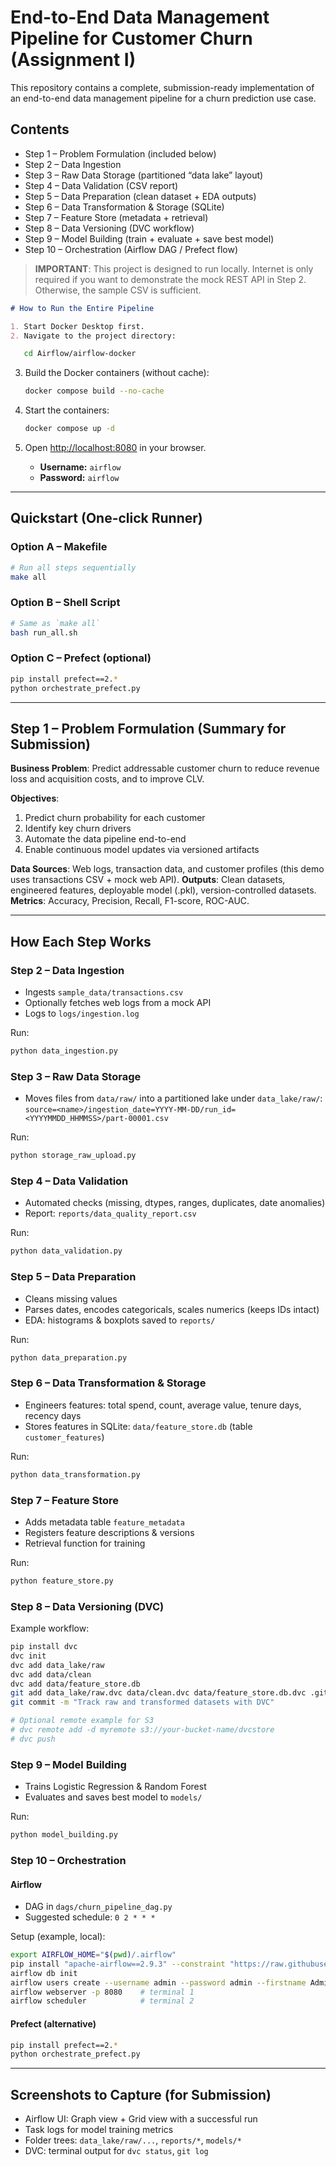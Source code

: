 # End-to-End Data Management Pipeline for Customer Churn (Assignment I)

This repository contains a complete, submission-ready implementation of an end-to-end data management pipeline for a churn prediction use case.

## Contents
- Step 1 – Problem Formulation (included below)
- Step 2 – Data Ingestion
- Step 3 – Raw Data Storage (partitioned “data lake” layout)
- Step 4 – Data Validation (CSV report)
- Step 5 – Data Preparation (clean dataset + EDA outputs)
- Step 6 – Data Transformation & Storage (SQLite)
- Step 7 – Feature Store (metadata + retrieval)
- Step 8 – Data Versioning (DVC workflow)
- Step 9 – Model Building (train + evaluate + save best model)
- Step 10 – Orchestration (Airflow DAG / Prefect flow)

> **IMPORTANT**: This project is designed to run locally. Internet is only required if you want to demonstrate the mock REST API in Step 2. Otherwise, the sample CSV is sufficient.


````markdown
# How to Run the Entire Pipeline

1. Start Docker Desktop first.  
2. Navigate to the project directory:
````

```bash
   cd Airflow/airflow-docker
````

3. Build the Docker containers (without cache):

   ```bash
   docker compose build --no-cache
   ```
4. Start the containers:

   ```bash
   docker compose up -d
   ```
5. Open [http://localhost:8080](http://localhost:8080) in your browser.

   * **Username:** `airflow`
   * **Password:** `airflow`


---

## Quickstart (One-click Runner)

### Option A – Makefile
```bash
# Run all steps sequentially
make all
```

### Option B – Shell Script
```bash
# Same as `make all`
bash run_all.sh
```

### Option C – Prefect (optional)
```bash
pip install prefect==2.*
python orchestrate_prefect.py
```

---

## Step 1 – Problem Formulation (Summary for Submission)
**Business Problem**: Predict addressable customer churn to reduce revenue loss and acquisition costs, and to improve CLV.

**Objectives**:
1) Predict churn probability for each customer
2) Identify key churn drivers
3) Automate the data pipeline end-to-end
4) Enable continuous model updates via versioned artifacts

**Data Sources**: Web logs, transaction data, and customer profiles (this demo uses transactions CSV + mock web API).
**Outputs**: Clean datasets, engineered features, deployable model (.pkl), version-controlled datasets.
**Metrics**: Accuracy, Precision, Recall, F1-score, ROC-AUC.

---

## How Each Step Works

### Step 2 – Data Ingestion
- Ingests `sample_data/transactions.csv`
- Optionally fetches web logs from a mock API
- Logs to `logs/ingestion.log`

Run:
```bash
python data_ingestion.py
```

### Step 3 – Raw Data Storage
- Moves files from `data/raw/` into a partitioned lake under `data_lake/raw/`:
  `source=<name>/ingestion_date=YYYY-MM-DD/run_id=<YYYYMMDD_HHMMSS>/part-00001.csv`

Run:
```bash
python storage_raw_upload.py
```

### Step 4 – Data Validation
- Automated checks (missing, dtypes, ranges, duplicates, date anomalies)
- Report: `reports/data_quality_report.csv`

Run:
```bash
python data_validation.py
```

### Step 5 – Data Preparation
- Cleans missing values
- Parses dates, encodes categoricals, scales numerics (keeps IDs intact)
- EDA: histograms & boxplots saved to `reports/`

Run:
```bash
python data_preparation.py
```

### Step 6 – Data Transformation & Storage
- Engineers features: total spend, count, average value, tenure days, recency days
- Stores features in SQLite: `data/feature_store.db` (table `customer_features`)

Run:
```bash
python data_transformation.py
```

### Step 7 – Feature Store
- Adds metadata table `feature_metadata`
- Registers feature descriptions & versions
- Retrieval function for training

Run:
```bash
python feature_store.py
```

### Step 8 – Data Versioning (DVC)
Example workflow:
```bash
pip install dvc
dvc init
dvc add data_lake/raw
dvc add data/clean
dvc add data/feature_store.db
git add data_lake/raw.dvc data/clean.dvc data/feature_store.db.dvc .gitignore
git commit -m "Track raw and transformed datasets with DVC"

# Optional remote example for S3
# dvc remote add -d myremote s3://your-bucket-name/dvcstore
# dvc push
```

### Step 9 – Model Building
- Trains Logistic Regression & Random Forest
- Evaluates and saves best model to `models/`

Run:
```bash
python model_building.py
```

### Step 10 – Orchestration

#### Airflow
- DAG in `dags/churn_pipeline_dag.py`
- Suggested schedule: `0 2 * * *`

Setup (example, local):
```bash
export AIRFLOW_HOME="$(pwd)/.airflow"
pip install "apache-airflow==2.9.3" --constraint "https://raw.githubusercontent.com/apache/airflow/constraints-2.9.3/constraints-3.11.txt"
airflow db init
airflow users create --username admin --password admin --firstname Admin --lastname User --role Admin --email admin@example.com
airflow webserver -p 8080    # terminal 1
airflow scheduler            # terminal 2
```

#### Prefect (alternative)
```bash
pip install prefect==2.*
python orchestrate_prefect.py
```

---

## Screenshots to Capture (for Submission)
- Airflow UI: Graph view + Grid view with a successful run
- Task logs for model training metrics
- Folder trees: `data_lake/raw/...`, `reports/*`, `models/*`
- DVC: terminal output for `dvc status`, `git log`


